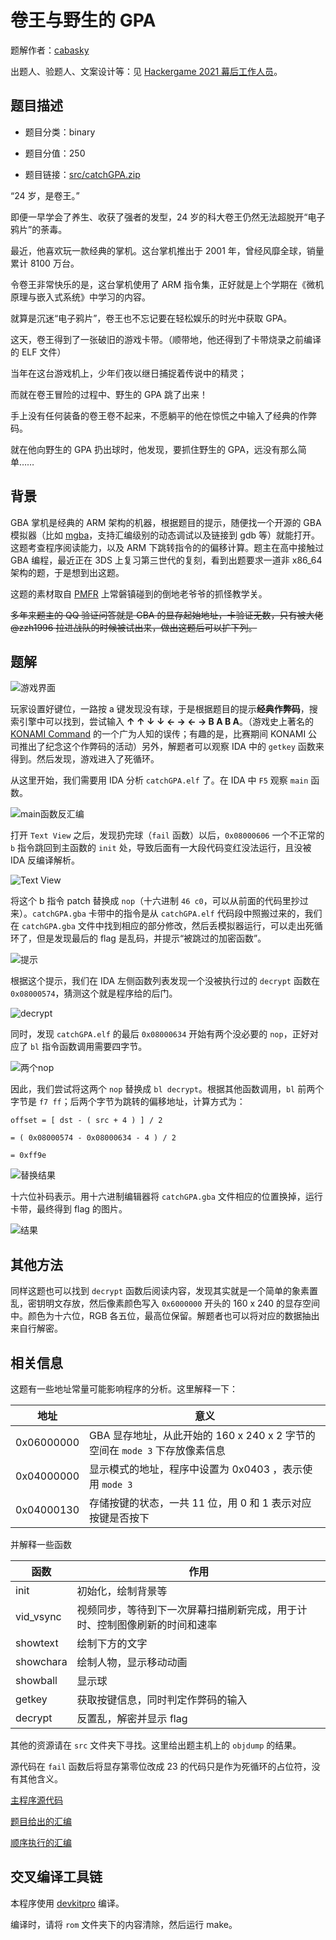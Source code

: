 # 卷王与野生的 GPA

题解作者：[cabasky](https://github.com/cabasky)

出题人、验题人、文案设计等：见 [Hackergame 2021 幕后工作人员](../../credits.pdf)。

## 题目描述

- 题目分类：binary

- 题目分值：250

- 题目链接：[src/catchGPA.zip](src/catchGPA.zip)

“24 岁，是卷王。”

即便一早学会了养生、收获了强者的发型，24 岁的科大卷王仍然无法超脱开“电子鸦片”的荼毒。

最近，他喜欢玩一款经典的掌机。这台掌机推出于 2001 年，曾经风靡全球，销量累计 8100 万台。

令卷王非常快乐的是，这台掌机使用了 ARM 指令集，正好就是上个学期在《微机原理与嵌入式系统》中学习的内容。

就算是沉迷“电子鸦片”，卷王也不忘记要在轻松娱乐的时光中获取 GPA。

这天，卷王得到了一张破旧的游戏卡带。（顺带地，他还得到了卡带烧录之前编译的 ELF 文件）

当年在这台游戏机上，少年们夜以继日捕捉着传说中的精灵；

而就在卷王冒险的过程中、野生的 GPA 跳了出来！

手上没有任何装备的卷王卷不起来，不愿躺平的他在惊慌之中输入了经典的作弊码。

就在他向野生的 GPA 扔出球时，他发现，要抓住野生的 GPA，远没有那么简单……

## 背景

GBA 掌机是经典的 ARM 架构的机器，根据题目的提示，随便找一个开源的 GBA 模拟器（比如 [mgba](https://github.com/mgba-emu/mgba)，支持汇编级别的动态调试以及链接到 gdb 等）就能打开。这题考查程序阅读能力，以及 ARM 下跳转指令的的偏移计算。题主在高中接触过 GBA 编程，最近正在 3DS 上复习第三世代的复刻，看到出题要求一道非 x86_64 架构的题，于是想到出这题。

这题的素材取自 [PMFR](https://wiki.52poke.com/wiki/%E5%AF%B6%E5%8F%AF%E5%A4%A2_%E7%81%AB%E7%B4%85%EF%BC%8F%E8%91%89%E7%B6%A0) 上常磐镇碰到的倒地老爷爷的抓怪教学关。

~~多年来题主的 QQ 验证问答就是 GBA 的显存起始地址，卡验证无数，只有被大佬 @zzh1996 拉进战队的时候被试出来，做出这题后可以扩下列。~~

## 题解

![游戏界面](./img/QQ20211030-010951@2x.png)

玩家设置好键位，一路按 a 键发现没有球，于是根据题目的提示**经典作弊码**，搜索引擎中可以找到，尝试输入 **↑ ↑ ↓ ↓ ← → ← → B A B A**。（游戏史上著名的 [KONAMI Command](https://zh.wikipedia.org/wiki/%E7%A7%91%E4%B9%90%E7%BE%8E%E7%A7%98%E6%8A%80) 的一个广为人知的误传；有趣的是，比赛期间 KONAMI 公司推出了纪念这个作弊码的活动）另外，解题者可以观察 IDA 中的 `getkey` 函数来得到。然后发现，游戏进入了死循环。

从这里开始，我们需要用 IDA 分析 `catchGPA.elf` 了。在 IDA 中 `F5` 观察 `main` 函数。

![main函数反汇编](./img/QQ20211030-011515@2x.png)

打开 `Text View` 之后，发现扔完球（`fail` 函数）以后，`0x08000606` 一个不正常的 `b` 指令跳回到主函数的 `init` 处，导致后面有一大段代码变红没法运行，且没被 IDA 反编译解析。

![Text View](./img/QQ20211030-011710@2x.png)

将这个 b 指令 patch 替换成 `nop`（十六进制 `46 c0`，可以从前面的代码里抄过来）。`catchGPA.gba` 卡带中的指令是从 `catchGPA.elf` 代码段中照搬过来的，我们在 `catchGPA.gba` 文件中找到相应的部分修改，然后丢模拟器运行，可以走出死循环了，但是发现最后的 flag 是乱码，并提示“被跳过的加密函数”。

![提示](./img/QQ20211030-013557@2x.png)

根据这个提示，我们在 IDA 左侧函数列表发现一个没被执行过的 `decrypt` 函数在 `0x08000574`，猜测这个就是程序给的后门。

![decrypt](./img/QQ20211030-012224@2x.png)

同时，发现 `catchGPA.elf` 的最后 `0x08000634` 开始有两个没必要的 `nop`，正好对应了 `bl` 指令函数调用需要四字节。

![两个nop](./img/QQ20211030-012337@2x.png)

因此，我们尝试将这两个 `nop` 替换成 `bl decrypt`。根据其他函数调用，`bl` 前两个字节是 `f7 ff`；后两个字节为跳转的偏移地址，计算方式为：

```
offset = [ dst - ( src + 4 ) ] / 2

= ( 0x08000574 - 0x08000634 - 4 ) / 2

= 0xff9e
```

![替换结果](./img/QQ20211030-012513@2x.png)

十六位补码表示。用十六进制编辑器将 `catchGPA.gba` 文件相应的位置换掉，运行卡带，最终得到 flag 的图片。

![结果](./img/QQ20211030-013307@2x.png)

## 其他方法

同样这题也可以找到 `decrypt` 函数后阅读内容，发现其实就是一个简单的象素置乱，密钥明文存放，然后像素颜色写入 `0x6000000` 开头的 160 x 240 的显存空间中。颜色为十六位，RGB 各五位，最高位保留。解题者也可以将对应的数据抽出来自行解密。

## 相关信息

这题有一些地址常量可能影响程序的分析。这里解释一下：

| 地址 | 意义 |
| ---- | ---- |
| 0x06000000 | GBA 显存地址，从此开始的 160 x 240 x 2 字节的空间在 `mode 3` 下存放像素信息 |
| 0x04000000 | 显示模式的地址，程序中设置为 0x0403 ，表示使用 `mode 3`  |
| 0x04000130 | 存储按键的状态，一共 11 位，用 0 和 1 表示对应按键是否按下 |

并解释一些函数

| 函数 | 作用 |
| --- | --- |
| init | 初始化，绘制背景等 |
| vid_vsync | 视频同步，等待到下一次屏幕扫描刷新完成，用于计时、控制图像刷新的时间和速率 |
| showtext | 绘制下方的文字 |
| showchara | 绘制人物，显示移动动画 |
| showball | 显示球 |
| getkey | 获取按键信息，同时判定作弊码的输入 |
| decrypt | 反置乱，解密并显示 flag |

其他的资源请在 `src` 文件夹下寻找。这里给出题主机上的 `objdump` 的结果。

源代码在 `fail` 函数后将显存第零位改成 23 的代码只是作为死循环的占位符，没有其他含义。

[主程序源代码](src/source/src/main.c)

[题目给出的汇编](src/source/rom/hg2021dump.asm)

[顺序执行的汇编](src/source/rom/originaldump.asm)

## 交叉编译工具链

本程序使用 [devkitpro](https://devkitpro.org/) 编译。

编译时，请将 `rom` 文件夹下的内容清除，然后运行 make。
